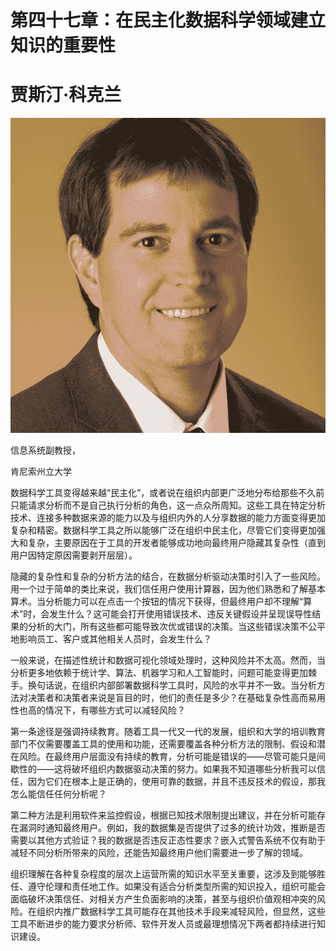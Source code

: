 # 第四十七章：在民主化数据科学领域建立知识的重要性

# **贾斯汀·科克兰**

![贾斯汀·科克兰](img/Justin_Cochran.png)

信息系统副教授，

肯尼索州立大学

数据科学工具变得越来越“民主化”，或者说在组织内部更广泛地分布给那些不久前只能请求分析而不是自己执行分析的角色，这一点众所周知。这些工具在特定分析技术、连接多种数据来源的能力以及与组织内外的人分享数据的能力方面变得更加复杂和精密。数据科学工具之所以能够广泛在组织中民主化，尽管它们变得更加强大和复杂，主要原因在于工具的开发者能够成功地向最终用户隐藏其复杂性（直到用户因特定原因需要剥开层层）。

隐藏的复杂性和复杂的分析方法的结合，在数据分析驱动决策时引入了一些风险。用一个过于简单的类比来说，我们信任用户使用计算器，因为他们熟悉和了解基本算术。当分析能力可以在点击一个按钮的情况下获得，但最终用户却不理解“算术”时，会发生什么？这可能会打开使用错误技术、违反关键假设并呈现误导性结果的分析的大门，所有这些都可能导致次优或错误的决策。当这些错误决策不公平地影响员工、客户或其他相关人员时，会发生什么？

一般来说，在描述性统计和数据可视化领域处理时，这种风险并不太高。然而，当分析更多地依赖于统计学、算法、机器学习和人工智能时，问题可能变得更加棘手。换句话说，在组织内部部署数据科学工具时，风险的水平并不一致。当分析方法对决策者和决策者来说是盲目的时，他们的责任是多少？在基础复杂性高而易用性也高的情况下，有哪些方式可以减轻风险？

第一条途径是强调持续教育。随着工具一代又一代的发展，组织和大学的培训教育部门不仅需要覆盖工具的使用和功能，还需要覆盖各种分析方法的限制、假设和潜在风险。在最终用户层面没有持续的教育，分析可能是错误的——尽管可能只是间歇性的——这将破坏组织内数据驱动决策的努力。如果我不知道哪些分析我可以信任，因为它们在根本上是正确的，使用可靠的数据，并且不违反技术的假设，那我怎么能信任任何分析呢？

第二种方法是利用软件来监控假设，根据已知技术限制提出建议，并在分析可能存在漏洞时通知最终用户。例如，我的数据集是否提供了过多的统计功效，推断是否需要以其他方式验证？我的数据是否违反正态性要求？嵌入式警告系统不仅有助于减轻不同分析所带来的风险，还能告知最终用户他们需要进一步了解的领域。

组织理解在各种复杂程度的层次上运营所需的知识水平至关重要，这涉及到能够胜任、遵守伦理和责任地工作。如果没有适合分析类型所需的知识投入，组织可能会面临破坏决策信任、对相关方产生负面影响的决策，甚至与组织价值观相冲突的风险。在组织内推广数据科学工具可能存在其他技术手段来减轻风险，但显然，这些工具不断进步的能力要求分析师、软件开发人员或最理想情况下两者都持续进行知识建设。
